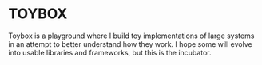 # TOYBOX

Toybox is a playground where I build toy implementations of large systems in an attempt to better understand how they work. I hope some will evolve into usable libraries and frameworks, but this is the incubator.